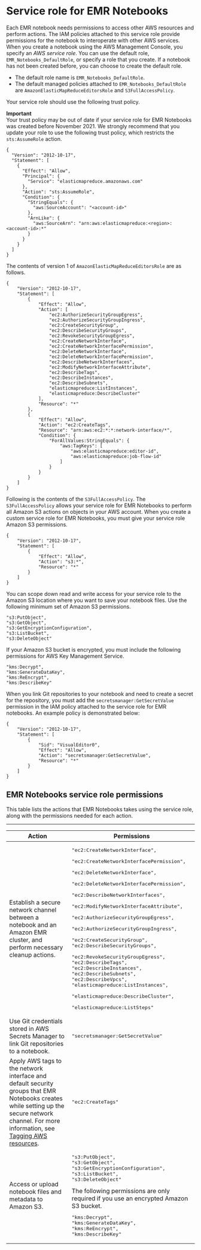 # Service role for EMR Notebooks<a name="emr-managed-notebooks-service-role"></a>

Each EMR notebook needs permissions to access other AWS resources and perform actions\. The IAM policies attached to this service role provide permissions for the notebook to interoperate with other AWS services\. When you create a notebook using the AWS Management Console, you specify an *AWS service role*\. You can use the default role, `EMR_Notebooks_DefaultRole`, or specify a role that you create\. If a notebook has not been created before, you can choose to create the default role\.
+ The default role name is `EMR_Notebooks_DefaultRole`\.
+ The default managed policies attached to `EMR_Notebooks_DefaultRole` are `AmazonElasticMapReduceEditorsRole` and `S3FullAccessPolicy`\.

Your service role should use the following trust policy\.

**Important**  
Your trust policy may be out of date if your service role for EMR Notebooks was created before November 2021\. We strongly recommend that you update your role to use the following trust policy, which restricts the `sts:AssumeRole` action\.

```
{
  "Version": "2012-10-17",
  "Statement": [
    {
      "Effect": "Allow",
      "Principal": {
        "Service": "elasticmapreduce.amazonaws.com"
      },
      "Action": "sts:AssumeRole",
      "Condition": {
        "StringEquals": {
          "aws:SourceAccount": "<account-id>"
        },
        "ArnLike": {
          "aws:SourceArn": "arn:aws:elasticmapreduce:<region>:<account-id>:*"
        }
      }
    }
  ]
}
```

The contents of version 1 of `AmazonElasticMapReduceEditorsRole` are as follows\.

```
{
    "Version": "2012-10-17",
    "Statement": [
        {
            "Effect": "Allow",
            "Action": [
                "ec2:AuthorizeSecurityGroupEgress",
                "ec2:AuthorizeSecurityGroupIngress",
                "ec2:CreateSecurityGroup",
                "ec2:DescribeSecurityGroups",
                "ec2:RevokeSecurityGroupEgress",
                "ec2:CreateNetworkInterface",
                "ec2:CreateNetworkInterfacePermission",
                "ec2:DeleteNetworkInterface",
                "ec2:DeleteNetworkInterfacePermission",
                "ec2:DescribeNetworkInterfaces",
                "ec2:ModifyNetworkInterfaceAttribute",
                "ec2:DescribeTags",
                "ec2:DescribeInstances",
                "ec2:DescribeSubnets",
                "elasticmapreduce:ListInstances",
                "elasticmapreduce:DescribeCluster"
            ],
            "Resource": "*"
        },
        {
            "Effect": "Allow",
            "Action": "ec2:CreateTags",
            "Resource": "arn:aws:ec2:*:*:network-interface/*",
            "Condition": {
                "ForAllValues:StringEquals": {
                    "aws:TagKeys": [
                        "aws:elasticmapreduce:editor-id",
                        "aws:elasticmapreduce:job-flow-id"
                    ]
                }
            }
        }
    ]
}
```

Following is the contents of the `S3FullAccessPolicy`\. The `S3FullAccessPolicy` allows your service role for EMR Notebooks to perform all Amazon S3 actions on objects in your AWS account\. When you create a custom service role for EMR Notebooks, you must give your service role Amazon S3 permissions\.

```
{
    "Version": "2012-10-17",
    "Statement": [
        {
            "Effect": "Allow",
            "Action": "s3:*",
            "Resource": "*"
        }
    ]
}
```

You can scope down read and write access for your service role to the Amazon S3 location where you want to save your notebook files\. Use the following minimum set of Amazon S3 permissions\.

```
"s3:PutObject",
"s3:GetObject",
"s3:GetEncryptionConfiguration",
"s3:ListBucket",
"s3:DeleteObject"
```

If your Amazon S3 bucket is encrypted, you must include the following permissions for AWS Key Management Service\.

```
"kms:Decrypt",
"kms:GenerateDataKey",
"kms:ReEncrypt",
"kms:DescribeKey"
```

When you link Git repositories to your notebook and need to create a secret for the repository, you must add the `secretsmanager:GetSecretValue` permission in the IAM policy attached to the service role for EMR notebooks\. An example policy is demonstrated below: 

```
{
    "Version": "2012-10-17",
    "Statement": [
        {
            "Sid": "VisualEditor0",
            "Effect": "Allow",
            "Action": "secretsmanager:GetSecretValue",
            "Resource": "*"
        }
    ]
}
```

## EMR Notebooks service role permissions<a name="emr-managed-notebooks-service-role-permissions"></a>

This table lists the actions that EMR Notebooks takes using the service role, along with the permissions needed for each action\.


****  

| Action | Permissions | 
| --- | --- | 
| Establish a secure network channel between a notebook and an Amazon EMR cluster, and perform necessary cleanup actions\. |  <pre>"ec2:CreateNetworkInterface", <br />"ec2:CreateNetworkInterfacePermission", <br />"ec2:DeleteNetworkInterface", <br />"ec2:DeleteNetworkInterfacePermission", <br />"ec2:DescribeNetworkInterfaces", <br />"ec2:ModifyNetworkInterfaceAttribute", <br />"ec2:AuthorizeSecurityGroupEgress", <br />"ec2:AuthorizeSecurityGroupIngress", <br />"ec2:CreateSecurityGroup",<br />"ec2:DescribeSecurityGroups", <br />"ec2:RevokeSecurityGroupEgress",<br />"ec2:DescribeTags",<br />"ec2:DescribeInstances",<br />"ec2:DescribeSubnets",<br />"ec2:DescribeVpcs",<br />"elasticmapreduce:ListInstances", <br />"elasticmapreduce:DescribeCluster", <br />"elasticmapreduce:ListSteps"</pre>  | 
| Use Git credentials stored in AWS Secrets Manager to link Git repositories to a notebook\. |  <pre>"secretsmanager:GetSecretValue"</pre>  | 
| Apply AWS tags to the network interface and default security groups that EMR Notebooks creates while setting up the secure network channel\. For more information, see [Tagging AWS resources](https://docs.aws.amazon.com/general/latest/gr/aws_tagging.html)\. |  <pre>"ec2:CreateTags"</pre>  | 
| Access or upload notebook files and metadata to Amazon S3\. |  <pre>"s3:PutObject",<br />"s3:GetObject",<br />"s3:GetEncryptionConfiguration",<br />"s3:ListBucket",<br />"s3:DeleteObject" </pre> The following permissions are only required if you use an encrypted Amazon S3 bucket\. <pre>"kms:Decrypt",<br />"kms:GenerateDataKey",<br />"kms:ReEncrypt",<br />"kms:DescribeKey"</pre>  | 